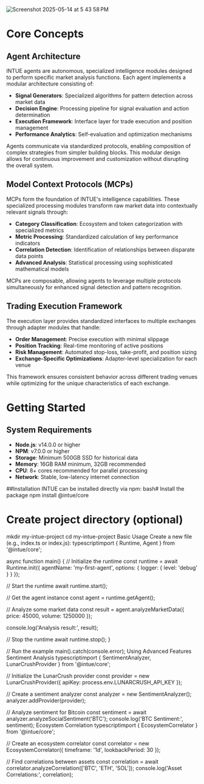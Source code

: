
![Screenshot 2025-05-14 at 5 43 58 PM](https://github.com/user-attachments/assets/9d780993-83c5-4735-9e4a-1af007a8bc0a)

# Core Concepts

## Agent Architecture

INTUE agents are autonomous, specialized intelligence modules designed to perform specific market analysis functions. Each agent implements a modular architecture consisting of:

- **Signal Generators**: Specialized algorithms for pattern detection across market data
- **Decision Engine**: Processing pipeline for signal evaluation and action determination
- **Execution Framework**: Interface layer for trade execution and position management
- **Performance Analytics**: Self-evaluation and optimization mechanisms

Agents communicate via standardized protocols, enabling composition of complex strategies from simpler building blocks. This modular design allows for continuous improvement and customization without disrupting the overall system.

## Model Context Protocols (MCPs)

MCPs form the foundation of INTUE's intelligence capabilities. These specialized processing modules transform raw market data into contextually relevant signals through:

- **Category Classification**: Ecosystem and token categorization with specialized metrics
- **Metric Processing**: Standardized calculation of key performance indicators
- **Correlation Detection**: Identification of relationships between disparate data points
- **Advanced Analysis**: Statistical processing using sophisticated mathematical models

MCPs are composable, allowing agents to leverage multiple protocols simultaneously for enhanced signal detection and pattern recognition.

## Trading Execution Framework

The execution layer provides standardized interfaces to multiple exchanges through adapter modules that handle:

- **Order Management**: Precise execution with minimal slippage
- **Position Tracking**: Real-time monitoring of active positions
- **Risk Management**: Automated stop-loss, take-profit, and position sizing
- **Exchange-Specific Optimizations**: Adapter-level specialization for each venue

This framework ensures consistent behavior across different trading venues while optimizing for the unique characteristics of each exchange.

# Getting Started

## System Requirements

- **Node.js**: v14.0.0 or higher
- **NPM**: v7.0.0 or higher
- **Storage**: Minimum 500GB SSD for historical data
- **Memory**: 16GB RAM minimum, 32GB recommended
- **CPU**: 8+ cores recommended for parallel processing
- **Network**: Stable, low-latency internet connection

##Installation
INTUE can be installed directly via npm:
bash# Install the package
npm install @intue/core

# Create project directory (optional)
mkdir my-intue-project
cd my-intue-project
Basic Usage
Create a new file (e.g., index.ts or index.js):
typescriptimport { Runtime, Agent } from '@intue/core';

async function main() {
  // Initialize the runtime
  const runtime = await Runtime.init({
    agentName: 'my-first-agent',
    options: {
      logger: {
        level: 'debug'
      }
    }
  });
  
  // Start the runtime
  await runtime.start();
  
  // Get the agent instance
  const agent = runtime.getAgent();
  
  // Analyze some market data
  const result = agent.analyzeMarketData({
    price: 45000,
    volume: 1250000
  });
  
  console.log('Analysis result:', result);
  
  // Stop the runtime
  await runtime.stop();
}

// Run the example
main().catch(console.error);
Using Advanced Features
Sentiment Analysis
typescriptimport { SentimentAnalyzer, LunarCrushProvider } from '@intue/core';

// Initialize the LunarCrush provider
const provider = new LunarCrushProvider({
  apiKey: process.env.LUNARCRUSH_API_KEY
});

// Create a sentiment analyzer
const analyzer = new SentimentAnalyzer();
analyzer.addProvider(provider);

// Analyze sentiment for Bitcoin
const sentiment = await analyzer.analyzeSocialSentiment('BTC');
console.log('BTC Sentiment:', sentiment);
Ecosystem Correlation
typescriptimport { EcosystemCorrelator } from '@intue/core';

// Create an ecosystem correlator
const correlator = new EcosystemCorrelator({
  timeframe: '1d',
  lookbackPeriod: 30
});

// Find correlations between assets
const correlation = await correlator.analyzeCorrelation(['BTC', 'ETH', 'SOL']);
console.log('Asset Correlations:', correlation);
